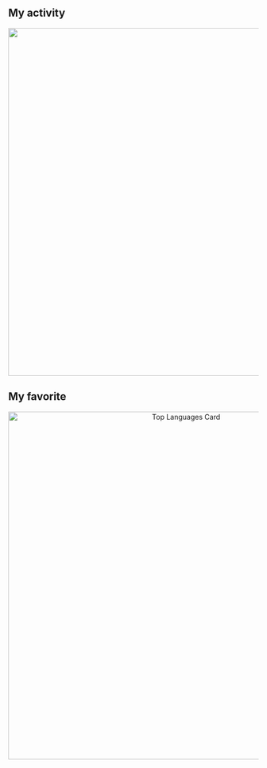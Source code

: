 ## My activity
<div align="center">
  <img width="700px"src="https://github-readme-streak-stats.herokuapp.com/?user=static-fuji&theme=react"  />
</div>

## My favorite
<div align="center">
  <img  width="700px"src="https://github-readme-stats.vercel.app/api/top-langs/?username=static-fuji&layout=compact&theme=react" alt="Top Languages Card" />
</div>
